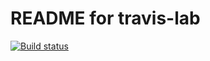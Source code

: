 # README for travis-lab

[![Build status](https://travis-ci.org/mcvitano01/travis-lab.svg?master)](https://travis-ci.org/mcvitano01)